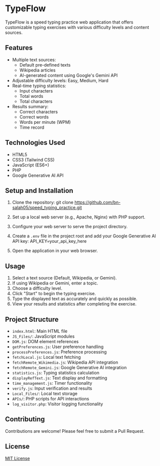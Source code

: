 # TypeFlow

TypeFlow is a speed typing practice web application that offers customizable typing exercises with various difficulty levels and content sources.

## Features

- Multiple text sources:
  - Default pre-defined texts
  - Wikipedia articles
  - AI-generated content using Google's Gemini API
- Adjustable difficulty levels: Easy, Medium, Hard
- Real-time typing statistics:
  - Input characters
  - Total words
  - Total characters
- Results summary:
  - Correct characters
  - Correct words
  - Words per minute (WPM)
  - Time record

## Technologies Used

- HTML5
- CSS3 (Tailwind CSS)
- JavaScript (ES6+)
- PHP
- Google Generative AI API

## Setup and Installation

1. Clone the repository:
    git clone https://github.com/bn-salah05/speed_typing_practice.git

2. Set up a local web server (e.g., Apache, Nginx) with PHP support.

3. Configure your web server to serve the project directory.

4. Create a `.env` file in the project root and add your Google Generative AI API key:
    API_KEY=your_api_key_here

5. Open the application in your web browser.

## Usage

1. Select a text source (Default, Wikipedia, or Gemini).
2. If using Wikipedia or Gemini, enter a topic.
3. Choose a difficulty level.
4. Click "Start" to begin the typing exercise.
5. Type the displayed text as accurately and quickly as possible.
6. View your results and statistics after completing the exercise.

## Project Structure

- `index.html`: Main HTML file
- `JS_Files/`: JavaScript modules
- `DOM.js`: DOM element references
- `getPreferences.js`: User preference handling
- `processPreferences.js`: Preference processing
- `fetchLocal.js`: Local text fetching
- `fetchRemote_Wikimedia.js`: Wikipedia API integration
- `fetchRemote_Gemini.js`: Google Generative AI integration
- `statistics.js`: Typing statistics calculation
- `displayRefText.js`: Text display and formatting
- `time_management.js`: Timer functionality
- `verify.js`: Input verification and results
- `Local_Files/`: Local text storage
- `APIs/`: PHP scripts for API interactions
- `log_visitor.php`: Visitor logging functionality

## Contributing

Contributions are welcome! Please feel free to submit a Pull Request.

## License

[MIT License](LICENSE)
